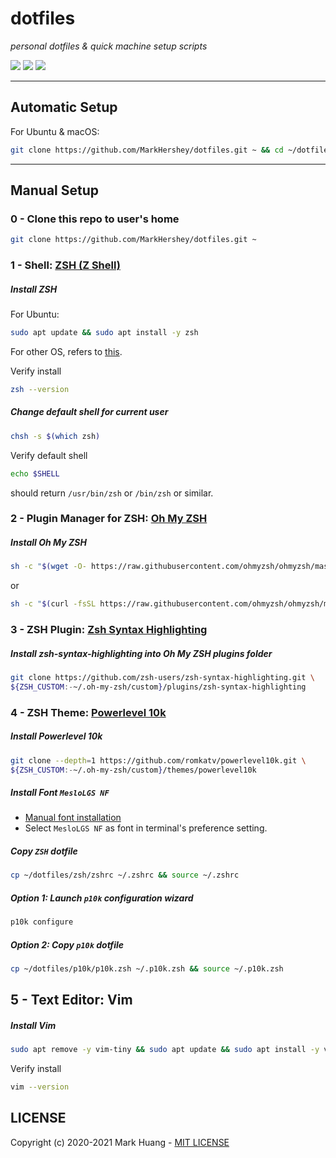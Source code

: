 # dotfiles

*personal dotfiles & quick machine setup scripts*

![](https://github.com/MarkHershey/dotfiles/workflows/Shellcheck/badge.svg?branch=master)
![](https://github.com/MarkHershey/dotfiles/workflows/CI-ubuntu/badge.svg?branch=master)
![](https://github.com/MarkHershey/dotfiles/workflows/CI-macOS/badge.svg?branch=master)

---

## Automatic Setup

For Ubuntu & macOS:

```bash
git clone https://github.com/MarkHershey/dotfiles.git ~ && cd ~/dotfiles && ./install
```

---

## Manual Setup

### 0 - Clone this repo to user's home

```bash
git clone https://github.com/MarkHershey/dotfiles.git ~
```

### 1 - Shell: [ZSH (Z Shell)](http://zsh.sourceforge.net/)

##### Install ZSH
For Ubuntu:

```bash
sudo apt update && sudo apt install -y zsh
```
For other OS, refers to [this](https://github.com/ohmyzsh/ohmyzsh/wiki/Installing-ZSH).

Verify install
```bash
zsh --version
```

##### Change default shell for current user
```bash
chsh -s $(which zsh)
```

Verify default shell
```bash
echo $SHELL
```

should return `/usr/bin/zsh` or `/bin/zsh` or similar.

### 2 - Plugin Manager for ZSH: [Oh My ZSH](https://github.com/ohmyzsh/ohmyzsh)

##### Install Oh My ZSH
```bash
sh -c "$(wget -O- https://raw.githubusercontent.com/ohmyzsh/ohmyzsh/master/tools/install.sh)"
```

or

```bash
sh -c "$(curl -fsSL https://raw.githubusercontent.com/ohmyzsh/ohmyzsh/master/tools/install.sh)"
```


### 3 - ZSH Plugin: [Zsh Syntax Highlighting](https://github.com/zsh-users/zsh-syntax-highlighting)

##### Install zsh-syntax-highlighting into Oh My ZSH plugins folder

```bash
git clone https://github.com/zsh-users/zsh-syntax-highlighting.git \
${ZSH_CUSTOM:-~/.oh-my-zsh/custom}/plugins/zsh-syntax-highlighting
```


### 4 - ZSH Theme: [Powerlevel 10k](https://github.com/romkatv/powerlevel10k)

##### Install Powerlevel 10k

```bash
git clone --depth=1 https://github.com/romkatv/powerlevel10k.git \
${ZSH_CUSTOM:-~/.oh-my-zsh/custom}/themes/powerlevel10k
```

##### Install Font `MesloLGS NF`

- [Manual font installation](https://github.com/romkatv/powerlevel10k#meslo-nerd-font-patched-for-powerlevel10k)
- Select `MesloLGS NF` as font in terminal's preference setting.

##### Copy `ZSH` dotfile

```bash
cp ~/dotfiles/zsh/zshrc ~/.zshrc && source ~/.zshrc
```

##### Option 1: Launch `p10k` configuration wizard

```bash
p10k configure
```

##### Option 2: Copy `p10k` dotfile

```bash
cp ~/dotfiles/p10k/p10k.zsh ~/.p10k.zsh && source ~/.p10k.zsh
```

## 5 - Text Editor: Vim

##### Install Vim

```bash
sudo apt remove -y vim-tiny && sudo apt update && sudo apt install -y vim
```

Verify install
```bash
vim --version
```
## LICENSE

Copyright (c) 2020-2021 Mark Huang - [MIT LICENSE](LICENSE)
